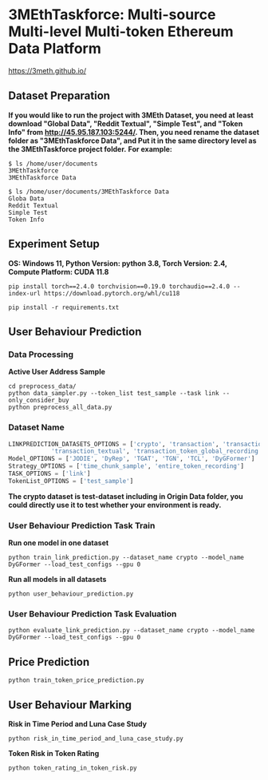 # 3MEthTaskforce: Multi-source Multi-level Multi-token Ethereum Data Platform

https://3meth.github.io/

## Dataset Preparation

**If you would like to run the project with 3MEth Dataset, you need at least download "Global Data", "Reddit Textual", "Simple Test", and "Token Info" from http://45.95.187.103:5244/. Then, you need rename the dataset folder as "3MEthTaskforce Data", and Put it in the same directory level as the 3MEthTaskforce project folder.**
**For example:**

```{bash}
$ ls /home/user/documents
3MEthTaskforce
3MEthTaskforce Data
```

```{bash}
$ ls /home/user/documents/3MEthTaskforce Data
Globa Data
Reddit Textual
Simple Test
Token Info
```


## Experiment Setup

**OS: Windows 11, Python Version: python 3.8, Torch Version: 2.4, Compute Platform: CUDA 11.8**

```{bash}
pip install torch==2.4.0 torchvision==0.19.0 torchaudio==2.4.0 --index-url https://download.pytorch.org/whl/cu118
```

```{bash}
pip install -r requirements.txt
```

## User Behaviour Prediction

### Data Processing 

**Active User Address Sample**
```{bash}
cd preprocess_data/
python data_sampler.py --token_list test_sample --task link --only_consider_buy
python preprocess_all_data.py
```

### Dataset Name

```python 
LINKPREDICTION_DATASETS_OPTIONS = ['crypto', 'transaction', 'transaction_token_recording', 'transaction_global', 
            'transaction_textual', 'transaction_token_global_recording', 'transaction_token_all']
Model_OPTIONS = ['JODIE', 'DyRep', 'TGAT', 'TGN', 'TCL', 'DyGFormer']
Strategy_OPTIONS = ['time_chunk_sample', 'entire_token_recording']
TASK_OPTIONS = ['link']
TokenList_OPTIONS = ['test_sample']
```

**The crypto dataset is test-dataset including in Origin Data folder, you could directly use it to test whether your environment is ready.**

### User Behaviour Prediction Task Train

**Run one model in one dataset**
```{bash}
python train_link_prediction.py --dataset_name crypto --model_name DyGFormer --load_test_configs --gpu 0
```

**Run all models in all datasets**
```{bash}
python user_behaviour_prediction.py
```

### User Behaviour Prediction Task Evaluation

```{bash}
python evaluate_link_prediction.py --dataset_name crypto --model_name DyGFormer --load_test_configs --gpu 0
```

## Price Prediction

```{bash}
python train_token_price_prediction.py
```

## User Behaviour Marking 

**Risk in Time Period and Luna Case Study**
```{bash}
python risk_in_time_period_and_luna_case_study.py
```

**Token Risk in Token Rating**
```{bash}
python token_rating_in_token_risk.py
```

